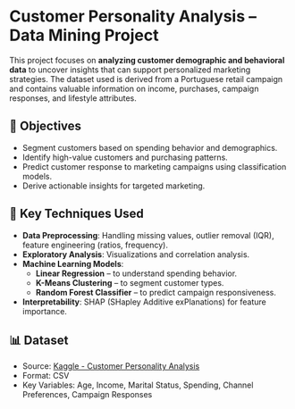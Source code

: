 # Customer Personality Analysis – Data Mining Project

This project focuses on **analyzing customer demographic and behavioral data** to uncover insights that can support personalized marketing strategies. The dataset used is derived from a Portuguese retail campaign and contains valuable information on income, purchases, campaign responses, and lifestyle attributes.

## 📌 Objectives

- Segment customers based on spending behavior and demographics.
- Identify high-value customers and purchasing patterns.
- Predict customer response to marketing campaigns using classification models.
- Derive actionable insights for targeted marketing.

## 🧠 Key Techniques Used

- **Data Preprocessing**: Handling missing values, outlier removal (IQR), feature engineering (ratios, frequency).
- **Exploratory Analysis**: Visualizations and correlation analysis.
- **Machine Learning Models**:
  - **Linear Regression** – to understand spending behavior.
  - **K-Means Clustering** – to segment customer types.
  - **Random Forest Classifier** – to predict campaign responsiveness.
- **Interpretability**: SHAP (SHapley Additive exPlanations) for feature importance.

## 📊 Dataset

- Source: [Kaggle - Customer Personality Analysis](https://www.kaggle.com/datasets/imakash3011/customer-personality-analysis)
- Format: CSV
- Key Variables: Age, Income, Marital Status, Spending, Channel Preferences, Campaign Responses

